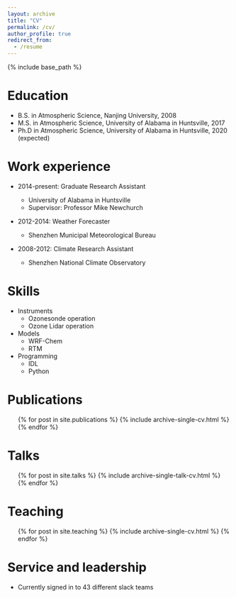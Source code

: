 ```yaml
---
layout: archive
title: "CV"
permalink: /cv/
author_profile: true
redirect_from:
  - /resume
---
```


{% include base_path %}

Education
======
* B.S. in Atmospheric Science, Nanjing University, 2008
* M.S. in Atmospheric Science, University of Alabama in Huntsville, 2017
* Ph.D in Atmospheric Science, University of Alabama in Huntsville, 2020 (expected)

Work experience
======
* 2014-present: Graduate Research Assistant
  * University of Alabama in Huntsville
  * Supervisor: Professor Mike Newchurch

* 2012-2014: Weather Forecaster
  * Shenzhen Municipal Meteorological Bureau

* 2008-2012: Climate Research Assistant
  * Shenzhen National Climate Observatory
  
Skills
======
* Instruments
  * Ozonesonde operation
  * Ozone Lidar operation
* Models
  * WRF-Chem
  * RTM
* Programming
  * IDL
  * Python

Publications
======
  <ul>{% for post in site.publications %}
    {% include archive-single-cv.html %}
  {% endfor %}</ul>
  
Talks
======
  <ul>{% for post in site.talks %}
    {% include archive-single-talk-cv.html %}
  {% endfor %}</ul>
  
Teaching
======
  <ul>{% for post in site.teaching %}
    {% include archive-single-cv.html %}
  {% endfor %}</ul>
  
Service and leadership
======
* Currently signed in to 43 different slack teams
